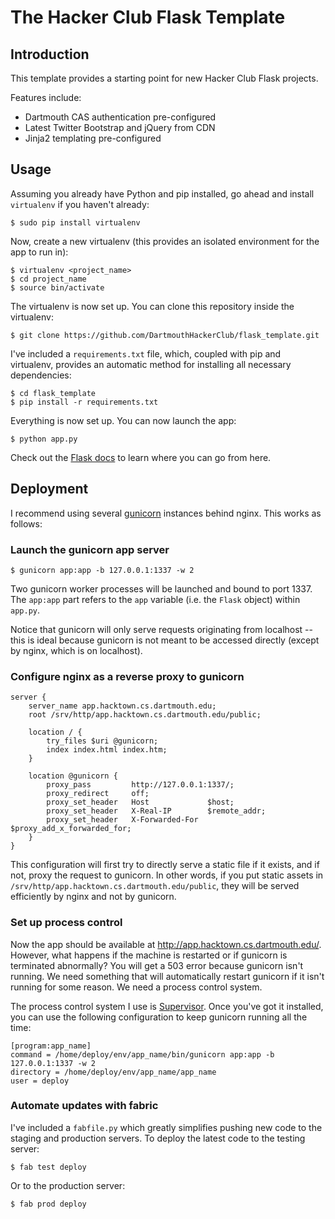 The Hacker Club Flask Template
==============================

Introduction
------------

This template provides a starting point for new Hacker Club Flask
projects.

Features include:

-   Dartmouth CAS authentication pre-configured
-   Latest Twitter Bootstrap and jQuery from CDN
-   Jinja2 templating pre-configured

Usage
-----

Assuming you already have Python and pip installed, go ahead and install
`virtualenv` if you haven't already:

    $ sudo pip install virtualenv

Now, create a new virtualenv (this provides an isolated environment for
the app to run in):

    $ virtualenv <project_name>
    $ cd project_name
    $ source bin/activate

The virtualenv is now set up. You can clone this repository inside the
virtualenv:

    $ git clone https://github.com/DartmouthHackerClub/flask_template.git

I've included a `requirements.txt` file, which, coupled with pip and
virtualenv, provides an automatic method for installing all necessary
dependencies:

    $ cd flask_template
    $ pip install -r requirements.txt

Everything is now set up. You can now launch the app:

    $ python app.py

Check out the [Flask docs](http://flask.pocoo.org/) to learn where you
can go from here.

Deployment
----------

I recommend using several [gunicorn](http://gunicorn.org/) instances
behind nginx. This works as follows:

### Launch the gunicorn app server

    $ gunicorn app:app -b 127.0.0.1:1337 -w 2

Two gunicorn worker processes will be launched and bound to port 1337.
The `app:app` part refers to the `app` variable (i.e. the `Flask`
object) within `app.py`.

Notice that gunicorn will only serve requests originating from localhost
-- this is ideal because gunicorn is not meant to be accessed directly
(except by nginx, which is on localhost).

### Configure nginx as a reverse proxy to gunicorn

    server {
        server_name app.hacktown.cs.dartmouth.edu;
        root /srv/http/app.hacktown.cs.dartmouth.edu/public;

        location / {
            try_files $uri @gunicorn;
            index index.html index.htm;
        }

        location @gunicorn {
            proxy_pass         http://127.0.0.1:1337/;
            proxy_redirect     off;
            proxy_set_header   Host             $host;
            proxy_set_header   X-Real-IP        $remote_addr;
            proxy_set_header   X-Forwarded-For  $proxy_add_x_forwarded_for;
        }
    } 

This configuration will first try to directly serve a static file if it
exists, and if not, proxy the request to gunicorn. In other words, if
you put static assets in
`/srv/http/app.hacktown.cs.dartmouth.edu/public`, they will be served
efficiently by nginx and not by gunicorn.

### Set up process control

Now the app should be available at
http://app.hacktown.cs.dartmouth.edu/. However, what happens if the
machine is restarted or if gunicorn is terminated abnormally? You will
get a 503 error because gunicorn isn't running. We need something that
will automatically restart gunicorn if it isn't running for some reason.
We need a process control system.

The process control system I use is
[Supervisor](http://supervisord.org/). Once you've got it installed, you
can use the following configuration to keep gunicorn running all the
time:

    [program:app_name]
    command = /home/deploy/env/app_name/bin/gunicorn app:app -b 127.0.0.1:1337 -w 2
    directory = /home/deploy/env/app_name/app_name
    user = deploy

### Automate updates with fabric

I've included a `fabfile.py` which greatly simplifies pushing new code
to the staging and production servers. To deploy the latest code to the
testing server:

    $ fab test deploy

Or to the production server:

    $ fab prod deploy
